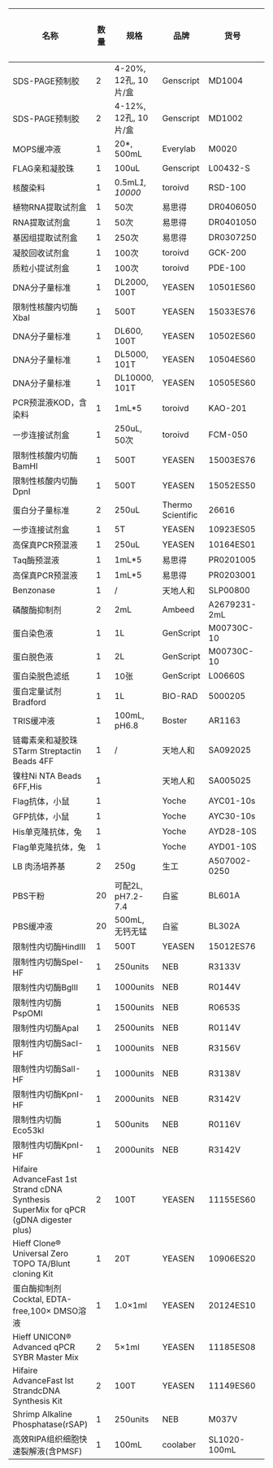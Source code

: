 | 名称                                                                                   | 数量  | 规格                | 品牌                | 货号           | 批次号          | 保存条件 | 登记日期     |
| ------------------------------------------------------------------------------------ | --- | ----------------- | ----------------- | ------------ | ------------ | ---- | -------- |
| SDS-PAGE预制胶                                                                          | 2   | 4-20%, 12孔, 10片/盒 | Genscript         | MD1004       | C33222501    | 4    |          |
| SDS-PAGE预制胶                                                                          | 2   | 4-12%, 12孔, 10片/盒 | Genscript         | MD1002       | C33122505    | 4    |          |
| MOPS缓冲液                                                                              | 1   | 20*, 500mL        | Everylab          | M0020        | 20250408     | 4    |          |
| FLAG亲和凝胶珠                                                                            | 1   | 100uL             | Genscript         | L00432-S     | 2503K043     | 4    |          |
| 核酸染料                                                                                 | 1   | 0.5mL*1, 10000*   | toroivd           | RSD-100      | 231108L02-01 | RT   |          |
| 植物RNA提取试剂盒                                                                           | 1   | 50次               | 易思得               | DR0406050    | /            | RT   |          |
| RNA提取试剂盒                                                                             | 1   | 50次               | 易思得               | DR0401050    | /            | RT   |          |
| 基因组提取试剂盒                                                                             | 1   | 250次              | 易思得               | DR0307250    | /            | RT   |          |
| 凝胶回收试剂盒                                                                              | 1   | 100次              | toroivd           | GCK-200      | C51232001    | RT   |          |
| 质粒小提试剂盒                                                                              | 1   | 100次              | toroivd           | PDE-100      | B020110      | RT   |          |
| DNA分子量标准                                                                             | 1   | DL2000, 100T      | YEASEN            | 10501ES60    | G1502780     | -20  |          |
| 限制性核酸内切酶XbaI                                                                         | 1   | 500T              | YEASEN            | 15033ES76    | F5514040     | -20  |          |
| DNA分子量标准                                                                             | 1   | DL600, 100T       | YEASEN            | 10502ES60    | G1503090     | -20  |          |
| DNA分子量标准                                                                             | 1   | DL5000, 101T      | YEASEN            | 10504ES60    | G2510560     | -20  |          |
| DNA分子量标准                                                                             | 1   | DL10000, 101T     | YEASEN            | 10505ES60    | G141311      | -20  |          |
| PCR预混液KOD，含染料                                                                        | 1   | 1mL*5             | toroivd           | KAO-201      | 430900       | -20  |          |
| 一步连接试剂盒                                                                              | 1   | 250uL, 50次        | toroivd           | FCM-050      | B23102010    | -20  |          |
| 限制性核酸内切酶BamHI                                                                        | 1   | 500T              | YEASEN            | 15003ES76    | F2419111     | -20  |          |
| 限制性核酸内切酶DpnI                                                                         | 1   | 500T              | YEASEN            | 15052ES50    | F2513130     | -20  |          |
| 蛋白分子量标准                                                                              | 2   | 250uL             | Thermo Scientific | 26616        | 2969018      | -20  |          |
| 一步连接试剂盒                                                                              | 1   | 5T                | YEASEN            | 10923ES05    | H3519010     | -20  |          |
| 高保真PCR预混液                                                                            | 1   | 250uL             | YEASEN            | 10164ES01    | H0430151     | -20  |          |
| Taq酶预混液                                                                              | 1   | 1mL*5             | 易思得               | PR0201005    | 20250119     | -20  |          |
| 高保真PCR预混液                                                                            | 1   | 1mL*5             | 易思得               | PR0203001    | /            | -20  |          |
| Benzonase                                                                            | 1   | /                 | 天地人和              | SLP00800     | E25041503    | -20  |          |
| 磷酸酶抑制剂                                                                               | 2   | 2mL               | Ambeed            | A2679231-2mL | A2679231-QH3 | -20  |          |
| 蛋白染色液                                                                                | 1   | 1L                | GenScript         | M00730C-10   |              | RT   |          |
| 蛋白脱色液                                                                                | 1   | 2L                | GenScript         | M00730C-10   |              | RT   |          |
| 蛋白染脱色滤纸                                                                              | 1   | 10张               | GenScript         | L00660S      |              | RT   |          |
| 蛋白定量试剂Bradford                                                                       | 1   | 1L                | BIO-RAD           | 5000205      | 64652597     | 4    |          |
| TRIS缓冲液                                                                              | 1   | 100mL, pH6.8      | Boster            | AR1163       |              | RT   |          |
| 链霉素亲和凝胶珠STarm Streptactin Beads 4FF                                                  | 1   | /                 | 天地人和              | SA092025     |              | 4    |          |
| 镍柱Ni NTA Beads 6FF,His                                                               | 1   |                   | 天地人和              | SA005025     |              | 4    |          |
| Flag抗体，小鼠                                                                            | 1   |                   | Yoche             | AYC01-10s    |              | -20  |          |
| GFP抗体，小鼠                                                                             | 1   |                   | Yoche             | AYC30-10s    |              | -20  |          |
| His单克隆抗体，兔                                                                           | 1   |                   | Yoche             | AYD28-10S    |              | -20  |          |
| Flag单克隆抗体，兔                                                                          | 1   |                   | Yoche             | AYD01-10S    |              | -20  |          |
| LB 肉汤培养基                                                                             | 2   | 250g              | 生工                | A507002-0250 |              | RT   |          |
| PBS干粉                                                                                | 20  | 可配2L, pH7.2-7.4   | 白鲨                | BL601A       | 26824437V    | RT   |          |
| PBS缓冲液                                                                               | 20  | 500mL, 无钙无锰       | 白鲨                | BL302A       | 06925968AG   | RT   |          |
| 限制性内切酶HindIII                                                                        | 1   | 500T              | YEASEN            | 15012ES76    | F7408120     | -20  |          |
| 限制性内切酶SpeI-HF                                                                        | 1   | 250units          | NEB               | R3133V       | 10250222     | -20  |          |
| 限制性内切酶BglII                                                                          | 1   | 1000units         | NEB               | R0144V       | 10247511     | -20  |          |
| 限制性内切酶PspOMI                                                                         | 1   | 1500units         | NEB               | R0653S       | 10261358     | -20  |          |
| 限制性内切酶ApaI                                                                           | 1   | 2500units         | NEB               | R0114V       | 10253156     | -20  |          |
| 限制性内切酶SacI-HF                                                                        | 1   | 1000units         | NEB               | R3156V       | 10263808     | -20  |          |
| 限制性内切酶SalI-HF                                                                        | 1   | 1000units         | NEB               | R3138V       | 10265442     | -20  |          |
| 限制性内切酶KpnI-HF                                                                        | 1   | 2000units         | NEB               | R3142V       | 10265443     | -20  |          |
| 限制性内切酶Eco53kl                                                                        | 1   | 500units          | NEB               | R0116V       | 10275143     | -20  | 20250716 |
| 限制性内切酶KpnI-HF                                                                        | 1   | 2000units         | NEB               | R3142V       | 10265443     | -20  | 20250716 |
| Hifaire AdvanceFast 1st Strand cDNA Synthesis SuperMix for qPCR (gDNA digester plus) | 2   | 100T              | YEASEN            | 11155ES60    | H5505300     | -20  | 20250722 |
| Hieff Clone® Universal Zero TOPO TA/Blunt cloning Kit                                | 1   | 20T               | YEASEN            | 10906ES20    | H6518260     | -20  | 20250722 |
| 蛋白酶抑制剂Cocktal, EDTA-free,100× DMSO溶液                                                 | 1   | 1.0×1ml           | YEASEN            | 20124ES10    | I5528070     | -20  | 20250722 |
| Hieff UNICON® Advanced qPCR SYBR Master Mix                                          | 2   | 5×1ml             | YEASEN            | 11185ES08    | H6501260     | -20  | 20250722 |
| Hifaire AdvanceFast lst StrandcDNA Synthesis Kit                                     | 2   | 100T              | YEASEN            | 11149ES60    | H6504270     | -20  | 20250722 |
| Shrimp Alkaline Phosphatase(rSAP)                                                    | 1   | 250units          | NEB               | M037V        | 10279503     | -20  | 20250726 |
| 高效RIPA组织细胞快速裂解液(含PMSF)                                                               | 1   | 100mL             | coolaber          | SL1020-100mL | SL351112100  | -20  | 20250729 |

